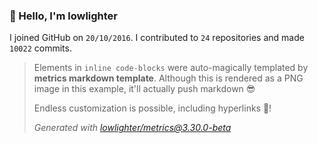 ### 👋 Hello, I'm lowlighter

I joined GitHub on `20/10/2016`.
I contributed to `24` repositories and made `10022` commits.

> Elements in `inline code-blocks` were auto-magically templated by **metrics markdown template**.
> Although this is rendered as a PNG image in this example, it'll actually push markdown 😎
>
> Endless customization is possible, including hyperlinks 🎉!
>
> *Generated with [lowlighter/metrics@3.30.0-beta](https://github.com/lowlighter/metrics)*
